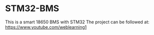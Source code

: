 # STM32-BMS
This is a smart 18650 BMS with STM32
The project can be followed at: https://www.youtube.com/weblearning1
